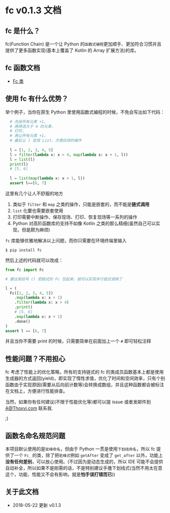# fc v0.1.3 文档

## fc 是什么？

fc(Function Chain) 是一个让 Python 的`函数式编程`更加顺手、更加符合习惯并且提供了更多函数实现(基本上覆盖了 Kotlin 的 Array 扩展方法)的库。

## fc 函数文档

- [Fc 类](./Fc.md)

## 使用 fc 有什么优势？

举个例子，当你在原生 Python 里使用函数式编程的时候，不免会写出如下代码：

```python
  # 先给所有元素 +1，
  # 再筛选大于 4 的元素，
  # 打印，
  # 再让所有元素 +1，
  # 最后让 l 变成 List，方便后续的操作
  
  l = [1, 2, 3, 4, 5]
  l = filter(lambda x: x > 4, map(lambda x: x + 1, l))
  l = list(l)
  print(l)
  # [5, 6]
  
  l = list(map(lambda x: x + 1, l))
  assert l==[6, 7]
```

这里有几个让人不舒服的地方

1. 类似于 `filter` 和 `map` 之类的操作，只能是嵌套的，而不能是**链式调用**
2. `list` 化要也需要嵌套使用
3. 打印需要中断操作、保存现场、打印、恢复现场等一系列的操作
4. Python 对高阶函数库的支持不如像 Kotlin 之类的那么精细(虽然自己可以实现，但是颇为麻烦)

`fc` 库能够优雅地解决以上问题，而你只需要在环境终端里输入

```shell
$ pip install fc
```

然后上述的代码就可以改成：

```python
from fc import Fc

# 建议用括号 () 把链式的 Fc 包起来，就可以实现多行链式调用了

l = (
  Fc([1, 2, 3, 4, 5])
    .map(lambda x: x + 1)
    .filter(lambda x: x > 4)
    .print()
    # [5, 6]
    .map(lambda x: x + 1)
    .done()
)
assert l == [6, 7]
```

并且当你不需要 print 的时候，只需要简单在前面加上一个 `#` 即可轻松注释

## 性能问题？不用担心

fc 考虑了性能上的优化策略，所有的支持链式的 fc 的类成员函数基本上都是使用生成器的方式返回(yield)，即实现了惰性求值，优化了时间和空间效率，只有个别函数由于实现原因(需要从后向前计数等)会转换成数组，并且这种函数都会被标注在文档上，方便进行性能排查。

当然，如果你有任何建议(不限于性能优化等)都可以提 issue 或者发邮件到 A@Thoxvi.com 联系我.
 
;)

## 函数名命名规范问题

本项目默认使用的是`驼峰命名`，但由于 Python 一贯是使用`下划线命名`，所以 fc 提供了一个 `Fc_` 的类，除了把`驼峰式`例如 `getAfter` 变成了 `get_after` 以外，功能上**没有任何差别**，可以放心使用。(不过因为是动态生成的，所以 IDE 可能不会提供自动补全，所以如果不是刚需的话，不是特别建议手撸下划线式(当然不用太在意这个，功能、性能又不会有影响，就是**怕手误打错而已**))

## 关于此文档


- 2018-05-22 更新 v0.1.3
